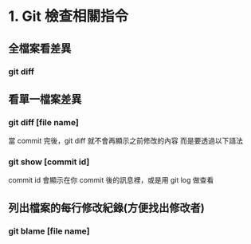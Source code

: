 # 1. Git 檢查相關指令
## 全檔案看差異
### git diff 
## 看單一檔案差異
### git diff [file name]

當 commit 完後，git diff 就不會再顯示之前修改的內容
而是要透過以下語法
### git show [commit id]
commit id 會顯示在你 commit 後的訊息裡，或是用 git log 做查看
## 列出檔案的每行修改紀錄(方便找出修改者)
### git blame [file name]